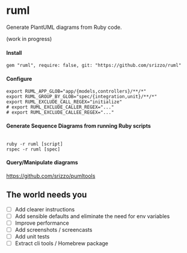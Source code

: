 # ruml

Generate PlantUML diagrams from Ruby code. 

(work in progress)

#### Install

```
gem "ruml", require: false, git: "https://github.com/srizzo/ruml"
```

#### Configure

```
export RUML_APP_GLOB="app/{models,controllers}/**/*"
export RUML_GROUP_BY_GLOB="spec/{integration,unit}/**/*"
export RUML_EXCLUDE_CALL_REGEX="initialize"
# export RUML_EXCLUDE_CALLER_REGEX="..."
# export RUML_EXCLUDE_CALLEE_REGEX="..."
```

#### Generate Sequence Diagrams from running Ruby scripts

```

ruby -r ruml [script]
rspec -r ruml [spec]
```

#### Query/Manipulate diagrams

https://github.com/srizzo/pumltools
                                 
## The world needs you

- [ ] Add clearer instructions
- [ ] Add sensible defaults and eliminate the need for env variables  
- [ ] Improve performance   
- [ ] Add screenshots / screencasts
- [ ] Add unit tests
- [ ] Extract cli tools / Homebrew package
